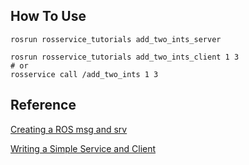 ## How To Use
```
rosrun rosservice_tutorials add_two_ints_server

rosrun rosservice_tutorials add_two_ints_client 1 3
# or 
rosservice call /add_two_ints 1 3
```

## Reference
[Creating a ROS msg and srv](http://wiki.ros.org/ROS/Tutorials/CreatingMsgAndSrv#Creating_a_srv)

[Writing a Simple Service and Client](http://wiki.ros.org/ROS/Tutorials/WritingServiceClient%28c%2B%2B%29)